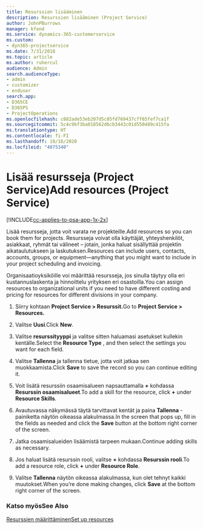 ```yaml
---
title: Resurssien lisääminen
description: Resurssien lisääminen (Project Service)
author: JohnPBurrows
manager: kfend
ms.service: dynamics-365-customerservice
ms.custom:
- dyn365-projectservice
ms.date: 7/31/2018
ms.topic: article
ms.author: ruhercul
audience: Admin
search.audienceType:
- admin
- customizer
- enduser
search.app:
- D365CE
- D365PS
- ProjectOperations
ms.openlocfilehash: c882ade53eb207d5c85fd769437cff65fef7ca1f
ms.sourcegitcommit: 5c4c9bf3ba018562d6cb3443c01d550489c415fa
ms.translationtype: HT
ms.contentlocale: fi-FI
ms.lasthandoff: 10/16/2020
ms.locfileid: "4075340"
---
```

# <a name="add-resources-project-service"></a><span data-ttu-id="ad9ce-103">Lisää resursseja (Project Service)</span><span class="sxs-lookup"><span data-stu-id="ad9ce-103">Add resources (Project Service)</span></span>

[!INCLUDE[cc-applies-to-psa-app-1x-2x](../includes/cc-applies-to-psa-app-1x-2x.md)]

<span data-ttu-id="ad9ce-104">Lisää resursseja, jotta voit varata ne projekteille.</span><span class="sxs-lookup"><span data-stu-id="ad9ce-104">Add resources so you can book them for projects.</span></span> <span data-ttu-id="ad9ce-105">Resursseja voivat olla käyttäjät, yhteyshenkilöt, asiakkaat, ryhmät tai välineet – jotain, jonka haluat sisällyttää projektin aikataulutukseen ja laskutuksen.</span><span class="sxs-lookup"><span data-stu-id="ad9ce-105">Resources can include users, contacts, accounts, groups, or equipment—anything that you might want to include in your project scheduling and invoicing.</span></span>  
  
<span data-ttu-id="ad9ce-106">Organisaatioyksiköille voi määrittää resursseja, jos sinulla täytyy olla eri kustannuslaskenta ja hinnoittelu yrityksen eri osastoilla.</span><span class="sxs-lookup"><span data-stu-id="ad9ce-106">You can assign resources to organizational units if you need to have different costing and pricing for resources for different divisions in your company.</span></span>  
  
1.  <span data-ttu-id="ad9ce-107">Siirry kohtaan **Project Service > Resurssit.**</span><span class="sxs-lookup"><span data-stu-id="ad9ce-107">Go to **Project Service > Resources.**</span></span>  
  
2.  <span data-ttu-id="ad9ce-108">Valitse **Uusi**.</span><span class="sxs-lookup"><span data-stu-id="ad9ce-108">Click **New**.</span></span>  
  
3.  <span data-ttu-id="ad9ce-109">Valitse **resurssityyppi** ja valitse sitten haluamasi asetukset kullekin kentälle.</span><span class="sxs-lookup"><span data-stu-id="ad9ce-109">Select the **Resource Type** , and then select the settings you want for each field.</span></span>  
  
4.  <span data-ttu-id="ad9ce-110">Valitse **Tallenna** ja tallenna tietue, jotta voit jatkaa sen muokkaamista.</span><span class="sxs-lookup"><span data-stu-id="ad9ce-110">Click **Save** to save the record so you can continue editing it.</span></span>  
  
5.  <span data-ttu-id="ad9ce-111">Voit lisätä resurssiin osaamisalueen napsauttamalla **+** kohdassa **Resurssin osaamisalueet**.</span><span class="sxs-lookup"><span data-stu-id="ad9ce-111">To add a skill for the resource, click **+** under **Resource Skills**.</span></span>  
  
6.  <span data-ttu-id="ad9ce-112">Avautuvassa näkymässä täytä tarvittavat kentät ja paina **Tallenna** -painiketta näytön oikeassa alakulmassa.</span><span class="sxs-lookup"><span data-stu-id="ad9ce-112">In the screen that pops up, fill in the fields as needed and click the **Save** button at the bottom right corner of the screen.</span></span>  
  
7.  <span data-ttu-id="ad9ce-113">Jatka osaamisalueiden lisäämistä tarpeen mukaan.</span><span class="sxs-lookup"><span data-stu-id="ad9ce-113">Continue adding skills as necessary.</span></span>  
  
8.  <span data-ttu-id="ad9ce-114">Jos haluat lisätä resurssin rooli, valitse **+** kohdassa **Resurssin rooli**.</span><span class="sxs-lookup"><span data-stu-id="ad9ce-114">To add a resource role, click **+** under **Resource Role**.</span></span>  
  
9. <span data-ttu-id="ad9ce-115">Valitse **Tallenna** näytön oikeassa alakulmassa, kun olet tehnyt kaikki muutokset.</span><span class="sxs-lookup"><span data-stu-id="ad9ce-115">When you’re done making changes, click **Save** at the bottom right corner of the screen.</span></span>  
  
### <a name="see-also"></a><span data-ttu-id="ad9ce-116">Katso myös</span><span class="sxs-lookup"><span data-stu-id="ad9ce-116">See Also</span></span>  
 [<span data-ttu-id="ad9ce-117">Resurssien määrittäminen</span><span class="sxs-lookup"><span data-stu-id="ad9ce-117">Set up resources</span></span>](../psa/set-up-resources.md)
